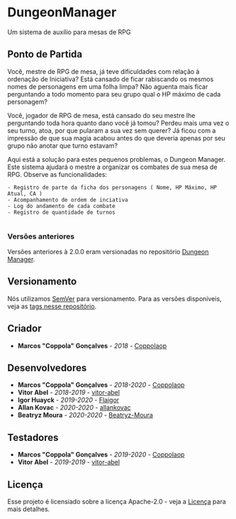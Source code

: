 # DungeonManager
Um sistema de auxílio para mesas de RPG

## Ponto de Partida

Você, mestre de RPG de mesa, já teve dificuldades com relação à ordenação de Iniciativa?
Está cansado de ficar rabiscando os mesmos nomes de personagens em uma folha limpa?
Não aguenta mais ficar perguntando a todo momento para seu grupo qual o HP máximo de cada personagem?

Você, jogador de RPG de mesa, está cansado do seu mestre lhe perguntando toda hora quanto dano você já tomou?
Perdeu mais uma vez o seu turno, atoa, por que pularam a sua vez sem querer?
Já ficou com a impressão de que sua magia acabou antes do que deveria apenas por seu grupo não anotar que turno estavam?

Aqui está a solução para estes pequenos problemas, o Dungeon Manager.
Este sistema ajudará o mestre a organizar os combates de sua mesa de RPG.
Observe as funcionalidades:

```
- Registro de parte da ficha dos personagens ( Nome, HP Máximo, HP Atual, CA )
- Acompanhamento de ordem de inciativa
- Log do andamento de cada combate
- Registro de quantidade de turnos
  
```

### Versões anteriores

Versões anteriores à 2.0.0 eram versionadas no repositório [Dungeon Manager](https://github.com/coppolaop/DungeonManager).

## Versionamento

Nós utilizamos [SemVer](http://semver.org/) para versionamento. Para as versões disponíveis, veja as [tags nesse repositório](https://github.com/DarksunTeam/DungeonManager/tags). 

## Criador

* **Marcos "Coppola" Gonçalves** - *2018* - [Coppolaop](https://github.com/coppolaop)

## Desenvolvedores

* **Marcos "Coppola" Gonçalves** - *2018-2020* - [Coppolaop](https://github.com/coppolaop)
* **Vitor Abel** - *2018-2019* - [vitor-abel](https://github.com/vitor-abel)
* **Igor Huayck** - *2019-2020* - [Flaigor](https://github.com/Flaigor)
* **Allan Kovac** - *2020-2020* - [allankovac](https://github.com/allankovac)
* **Beatryz Moura** - *2020-2020* - [Beatryz-Moura](https://github.com/Beatryz-Moura)

## Testadores

* **Marcos "Coppola" Gonçalves** - *2019-2020* - [Coppolaop](https://github.com/coppolaop)
* **Vitor Abel** - *2019-2019* - [vitor-abel](https://github.com/vitor-abel)

## Licença

Esse projeto é licensiado sobre a licença Apache-2.0 - veja a [Licença](LICENSE) para mais detalhes.
